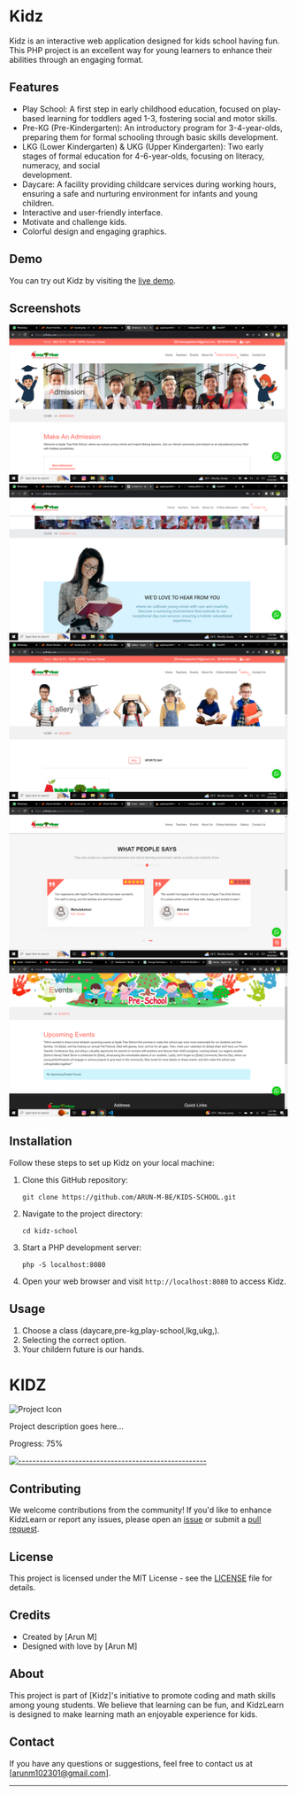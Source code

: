 # Kidz

Kidz is an interactive web application designed for kids school having fun. This PHP project is an excellent way for young learners to enhance their abilities through an engaging  format.

## Features

- Play School: A first step in early childhood education, focused on play-based learning for toddlers aged 1-3, fostering social and motor skills.
- Pre-KG (Pre-Kindergarten): An introductory program for 3-4-year-olds, preparing them for formal schooling through basic skills development.
- LKG (Lower Kindergarten) & UKG (Upper Kindergarten): Two early stages of formal education for 4-6-year-olds, focusing on literacy, numeracy, and social          
  development.
- Daycare: A facility providing childcare services during working hours, ensuring a safe and nurturing environment for infants and young children.
- Interactive and user-friendly interface.
- Motivate and challenge kids.
- Colorful design and engaging graphics.

## Demo

You can try out Kidz by visiting the [live demo](https://jofinity.com/appletreeschool/home/).

## Screenshots
![screenshot](screenshot/admision.png)
![screenshot](screenshot/form.png)
![screenshot](screenshot/galary.png)
![screenshot](screenshot/home.png)
![screenshot](screenshot/event.png)

## Installation

Follow these steps to set up Kidz on your local machine:

1. Clone this GitHub repository:

   ```
   git clone https://github.com/ARUN-M-BE/KIDS-SCHOOL.git
   ```

2. Navigate to the project directory:

   ```
   cd kidz-school
   ```

3. Start a PHP development server:

   ```
   php -S localhost:8080
   ```

4. Open your web browser and visit `http://localhost:8080` to access Kidz.

## Usage

1. Choose a class (daycare,pre-kg,play-school,lkg,ukg,).
2. Selecting the correct option.
3. Your childern future is our hands.

# KIDZ

![Project Icon](icon.png)

Project description goes here...

Progress: 75%

[![-----------------------------------------------------](https://progress-bar.dev/75/)](https://github.com/ARUN-M-BE/KIDS-SCHOOL)

## Contributing

We welcome contributions from the community! If you'd like to enhance KidzLearn or report any issues, please open an [issue](https:/ARUN-M-BE/KIDS-SCHOOL/github.com//issues) or submit a [pull request](https://github.com/ARUN-M-BE/KIDS-SCHOOL/pulls).

## License

This project is licensed under the MIT License - see the [LICENSE](LICENSE) file for details.

## Credits

- Created by [Arun M]
- Designed with love by [Arun M]

## About

This project is part of [Kidz]'s initiative to promote coding and math skills among young students. We believe that learning can be fun, and KidzLearn is designed to make learning math an enjoyable experience for kids.

## Contact

If you have any questions or suggestions, feel free to contact us at [arunm102301@gmail.com].

---

